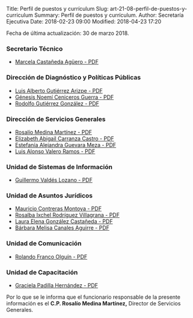 Title: Perfil de puestos y currículum
Slug: art-21-08-perfil-de-puestos-y-curriculum
Summary: Perfil de puestos y currículum.
Author: Secretaría Ejecutiva
Date: 2018-02-23 09:00
Modified: 2018-04-23 17:20


Fecha de última actualización: 30 de marzo 2018.

### Secretario Técnico

* [Marcela Castañeda Agüero - PDF](cv-mca.pdf)

### Dirección de Diagnóstico y Políticas Públicas

* [Luis Alberto Gutiérrez Arizpe - PDF](cv-laga.pdf)
* [Génesis Noemí Ceniceros Guerra - PDF](cv-gncg.pdf)
* [Rodolfo Gutiérrez González - PDF](cv-rgg.pdf)

### Dirección de Servicios Generales

* [Rosalío Medina Martínez - PDF](cv-rmm.pdf)
* [Elizabeth Abigail Carranza Castro - PDF](cv-eacc.pdf)
* [Estefanía Alejandra Guevara Meza - PDF](cv-eagm.pdf)
* [Luis Alonso Valero Ramos - PDF](cv-lavr.pdf)

### Unidad de Sistemas de Información

* [Guillermo Valdés Lozano - PDF](cv-gvl.pdf)

### Unidad de Asuntos Jurídicos

* [Mauricio Contreras Montoya - PDF](cv-mcm.pdf)
* [Rosalba Ixchel Rodríguez Villagrana - PDF](cv-rirv.pdf)
* [Laura Elena González Castañeda - PDF](cv-legc.pdf)
* [Bárbara Melisa Canales Aguirre - PDF](cv-bmca.pdf)

### Unidad de Comunicación

* [Rolando Franco Olguín - PDF](cv-rfo.pdf)

### Unidad de Capacitación

* [Graciela Padilla Hernández - PDF](cv-gph.pdf)

Por lo que se le informa que el funcionario responsable de la presente
información es el **C.P. Rosalío Medina Martínez,** Director de
Servicios Generales.
